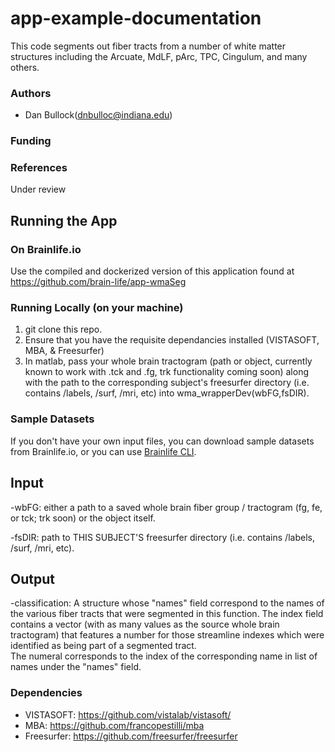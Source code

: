 # app-example-documentation
This code segments out fiber tracts from a number of white matter structures including the Arcuate, MdLF, pArc, TPC, Cingulum, and many others. 

### Authors
- Dan Bullock(dnbulloc@indiana.edu)

### Funding 

### References 
Under review

## Running the App 

### On Brainlife.io

Use the compiled and dockerized version of this application found at https://github.com/brain-life/app-wmaSeg

### Running Locally (on your machine)

1.  git clone this repo.
2.  Ensure that you have the requisite dependancies installed (VISTASOFT, MBA, & Freesurfer)
3.  In matlab, pass your whole brain tractogram (path or object, currently known to work with .tck and .fg, trk functionality coming soon) along with the path to the corresponding subject's freesurfer directory (i.e. contains /labels, /surf, /mri, etc) into wma_wrapperDev(wbFG,fsDIR).

### Sample Datasets

If you don't have your own input files, you can download sample datasets from Brainlife.io, or you can use [Brainlife CLI](https://github.com/brain-life/cli).

## Input
-wbFG: either a path to a saved whole brain fiber group / tractogram (fg, fe, or tck; trk soon) or the object itself. 

-fsDIR: path  to THIS SUBJECT'S freesurfer directory (i.e. contains /labels, /surf, /mri, etc).

## Output

-classification:  A structure whose "names" field correspond to the names of the various fiber tracts that were segmented in this function.
                  The index field contains a vector (with as many values as the source whole brain tractogram) that features a number for those streamline indexes which were identified as being part of a segmented tract.  
                  The numeral corresponds to the index of the corresponding name in list of names under the "names" field.

### Dependencies

  - VISTASOFT: https://github.com/vistalab/vistasoft/
  - MBA: https://github.com/francopestilli/mba
  - Freesurfer: https://github.com/freesurfer/freesurfer
